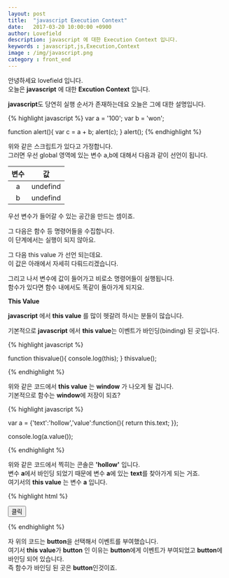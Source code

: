 ```yaml
---
layout: post
title:  "javascript Execution Context"
date:   2017-03-20 10:00:00 +0900
author: Lovefield
description: javascript 에 대한 Execution Context 입니다.
keywords : javascript,js,Execution,Context
image : /img/javascript.png
category : front_end
---
```


안녕하세요 lovefield 입니다.<br>
오늘은 <strong>javascript</strong> 에 대한 <strong class="blue">Excution Context</strong> 입니다.

<strong>javascript</strong>도 당연히 실행 순서가 존재하는데요 오늘은 그에 대한 설명입니다.

{% highlight javascript %}
var a = '100';
var b = 'won';

function alert(){
	var c = a + b;
	alert(c);
}
alert();
{% endhighlight %}

위와 같은 스크립트가 있다고 가정합니다.<br>
그러면 우선 global 영역에 있는 변수 a,b에 대해서 다음과 같이 선언이 됩니다.

|변수|값|
|:-:|:-:|
|a|undefind|
|b|undefind|

우선 변수가 들어갈 수 있는 공간을 만드는 셈이죠.

그 다음은 함수 등 명령어들을 수집합니다.<br>
이 단계에서는 실행이 되지 않아요.

그 다음 this value 가 선언 되는데요.<br>
이 값은 아래에서 자세히 다뤄드리겠습니다.

그리고 나서 변수에 값이 들어가고 비로소 명령어들이 실행됩니다.<br>
함수가 있다면 함수 내에서도 똑같이 돌아가게 되지요.

<div class="emp20"></div>
<p class="h2"><strong>This Value</strong></p>


<strong>javascript</strong> 에서 <strong class="blue">this value</strong> 를 많이 헷갈려 하시는 분들이 많습니다.

기본적으로 <strong>javascript</strong> 에서 <strong class="blue">this value</strong>는 이벤트가 바인딩(binding) 된 곳입니다.

{% highlight javascript %}

function thisvalue(){
	console.log(this);
}
thisvalue();

{% endhighlight %}

위와 같은 코드에서 <strong class="blue">this value</strong> 는 <strong>window</strong> 가 나오게 될 겁니다.<br>
기본적으로 함수는 <strong>window</strong>에 저장이 되죠?

<div class="emp20"></div>
{% highlight javascript %}

var a = {'text':'hollow','value':function(){
	return this.text;
}};

console.log(a.value());

{% endhighlight %}

위와 같은 코드에서 찍히는 콘솔은 <strong>'hollow'</strong> 입니다.<br>
변수 <strong>a</strong>에서 바인딩 되었기 때문에 변수 <strong>a</strong>에 있는 <strong>text</strong>를 찾아가게 되는 거죠.<br>
여기서의 <strong class="blue">this value</strong> 는 변수 <strong>a</strong> 입니다.

<div class="emp20"></div>
{% highlight html %}
<!DOCTYPE html>
<html lang="ko">
<head>
	<meta charset="utf-8">
	<title>html5</title>
</head>
<body>
<div class="wrap">

<button>클릭</button>

</div>
<script>

var button = document.querySelector('button');

button.addEventListener('click',function(){
	console.log(this);
});

</script>
</body>
</html>
{% endhighlight %}

자 위의 코드는 <strong>button</strong>을 선택해서 이벤트를 부여했습니다.<br>
여기서 <strong class="blue">this value</strong>가 <strong>button</strong> 인 이유는 <strong>button</strong>에게 이벤트가 부여되었고 <strong>button</strong>에 바인딩 되어 있습니다.<br>
즉 함수가 바인딩 된 곳은 <strong>button</strong>인것이죠.
